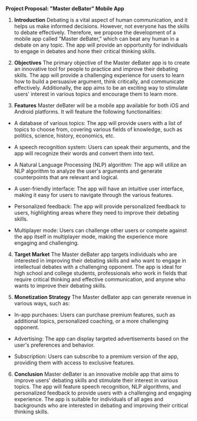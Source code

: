 **Project Proposal: "Master deBater" Mobile App**

1. **Introduction**
Debating is a vital aspect of human communication, and it helps us make informed decisions. However, not everyone has the skills to debate effectively. Therefore, we propose the development of a mobile app called "Master deBater," which can beat any human in a debate on any topic. The app will provide an opportunity for individuals to engage in debates and hone their critical thinking skills.

2. **Objectives**
The primary objective of the Master deBater app is to create an innovative tool for people to practice and improve their debating skills. The app will provide a challenging experience for users to learn how to build a persuasive argument, think critically, and communicate effectively. Additionally, the app aims to be an exciting way to stimulate users' interest in various topics and encourage them to learn more.

3. **Features**
Master deBater will be a mobile app available for both iOS and Android platforms. It will feature the following functionalities:

- A database of various topics: The app will provide users with a list of topics to choose from, covering various fields of knowledge, such as politics, science, history, economics, etc.

- A speech recognition system: Users can speak their arguments, and the app will recognize their words and convert them into text.

- A Natural Language Processing (NLP) algorithm: The app will utilize an NLP algorithm to analyze the user's arguments and generate counterpoints that are relevant and logical.

- A user-friendly interface: The app will have an intuitive user interface, making it easy for users to navigate through the various features.

- Personalized feedback: The app will provide personalized feedback to users, highlighting areas where they need to improve their debating skills.

- Multiplayer mode: Users can challenge other users or compete against the app itself in multiplayer mode, making the experience more engaging and challenging.

4. **Target Market**
The Master deBater app targets individuals who are interested in improving their debating skills and who want to engage in intellectual debates with a challenging opponent. The app is ideal for high school and college students, professionals who work in fields that require critical thinking and effective communication, and anyone who wants to improve their debating skills.

5. **Monetization Strategy**
The Master deBater app can generate revenue in various ways, such as:

- In-app purchases: Users can purchase premium features, such as additional topics, personalized coaching, or a more challenging opponent.

- Advertising: The app can display targeted advertisements based on the user's preferences and behavior.

- Subscription: Users can subscribe to a premium version of the app, providing them with access to exclusive features.

6. **Conclusion**
Master deBater is an innovative mobile app that aims to improve users' debating skills and stimulate their interest in various topics. The app will feature speech recognition, NLP algorithms, and personalized feedback to provide users with a challenging and engaging experience. The app is suitable for individuals of all ages and backgrounds who are interested in debating and improving their critical thinking skills.
